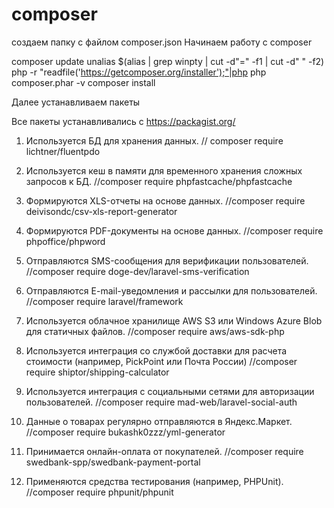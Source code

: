 # composer

создаем папку с файлом composer.json 
Начинаем работу с composer


composer update
unalias $(alias | grep winpty | cut -d"=" -f1 | cut -d" " -f2)
php -r "readfile('https://getcomposer.org/installer');"|php
php composer.phar -v
composer install

Далее устанавливаем пакеты

Все пакеты устанавливались с https://packagist.org/

1. Используется БД для хранения данных. // composer require lichtner/fluentpdo

2. Используется кеш в памяти для временного хранения сложных запросов к БД. //composer require phpfastcache/phpfastcache

3. Формируются XLS-отчеты на основе данных. //composer require deivisondc/csv-xls-report-generator

4. Формируются PDF-документы на основе данных. //composer require phpoffice/phpword

5. Отправляются SMS-сообщения для верификации пользователей. //composer require doge-dev/laravel-sms-verification

6. Отправляются E-mail-уведомления и рассылки для пользователей. //composer require laravel/framework

7. Используется облачное хранилище AWS S3 или Windows Azure Blob для статичных файлов. //composer require aws/aws-sdk-php

8. Используется интеграция со службой доставки для расчета стоимости (например, PickPoint или Почта России) //composer require shiptor/shipping-calculator

9. Используется интеграция с социальными сетями для авторизации пользователей. //composer require mad-web/laravel-social-auth

10. Данные о товарах регулярно отправляются в Яндекс.Маркет. //composer require bukashk0zzz/yml-generator

11. Принимается онлайн-оплата от покупателей. //composer require swedbank-spp/swedbank-payment-portal

12. Применяются средства тестирования (например, PHPUnit). //composer require phpunit/phpunit
